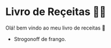 # Livro de Reçeitas :man_cook:

Olá! bem  vindo ao meu livro de receitas :wave:

- Strogonoff de frango.



